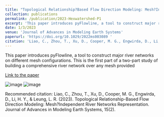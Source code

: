 ```yaml
---
title: "Topological Relationship?Based Flow Direction Modeling: Mesh?Independent River Networks Representation"
collection: publications
permalink: /publication/2023-Hexwatershed-P1
excerpt: 'This paper introduces pyFlowline, a tool to construct major river networks on different mesh configurations. This is the first part of a two-part study of building a comprehensive river network over any mesh provided'
date: 1/3/2023
venue: 'Journal of Advances in Modeling Earth Systems'
paperurl: 'https://doi.org/10.1029/2022ms003089 '
citation: 'Liao, C., Zhou, T., Xu, D., Cooper, M. G., Engwirda, D., Li, H. Y., &amp; Leung, L. R. (2023). Topological Relationship-Based Flow Direction Modeling: Mesh?Independent River Networks Representation. Journal of Advances in Modeling Earth Systems, 15(2). '
---
```

This paper introduces pyFlowline, a tool to construct major river networks on different mesh configurations. This is the first part of a two-part study of building a comprehensive river network over any mesh provided

[Link to the paper](https://doi.org/10.1029/2022ms003089 )

![image](https://agupubs.onlinelibrary.wiley.com/cms/asset/11a00a84-61c1-493c-9230-67e6f6fc251c/jame21783-fig-0004-m.jpg)
![image](https://agupubs.onlinelibrary.wiley.com/cms/asset/a6688cb4-34fa-4487-99d4-0666c3a51503/jame21783-fig-0010-m.jpg)

Recommended citation: Liao, C., Zhou, T., Xu, D., Cooper, M. G., Engwirda, D., Li, H. Y., & Leung, L. R. (2023). Topological Relationship-Based Flow Direction Modeling: Mesh?Independent River Networks Representation. Journal of Advances in Modeling Earth Systems, 15(2). 
